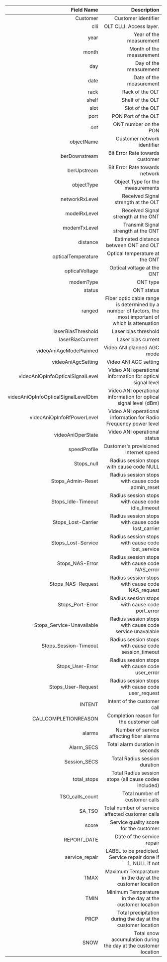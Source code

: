 |Field Name|Description|
|----------------------------------:|-------------------------------------------------------------------------------------------------------:|
|Customer                           |Customer identifier                                                                                     |
|clli                               |OLT CLLI. Access layer.                                                                                 |
|year                               |Year of the measurement                                                                                 |
|month                              |Month of the measurement                                                                                |
|day                                |Day of the measurement                                                                                  |
|date                               |Date of the measurement                                                                                 |
|rack                               |Rack of the OLT                                                                                         |
|shelf                              |Shelf of the OLT                                                                                        |
|slot                               |Slot of the OLT                                                                                         |
|port                               |PON Port of the OLT                                                                                     |
|ont                                |ONT number on the PON                                                                                   |
|objectName                         |Customer network identifier                                                                             |
|berDownstream                      |Bit Error Rate towards customer                                                                         |
|berUpstream                        |Bit Error Rate towards network                                                                          |
|objectType                         |Object Type for the measurements                                                                        |
|networkRxLevel                     |Received Signal strength at the OLT                                                                     |
|modelRxLevel                       |Received Signal strength at the ONT                                                                     |
|modemTxLevel                       |Transmit Signal strength at the ONT                                                                     |
|distance                           |Estimated distance between ONT and OLT                                                                  |
|opticalTemperature                 |Optical temperature at the ONT                                                                          |
|opticalVoltage                     |Optical voltage at the ONT                                                                              |
|modemType                          |ONT type                                                                                                |
|status                             |ONT status                                                                                              |
|ranged                             |Fiber optic cable range is determined by a number of factors, the most important of which is attenuation|
|laserBiasThreshold                 |Laser bias threshold                                                                                    |
|laserBiasCurrent                   |Laser bias current                                                                                      |
|videoAniAgcModePlanned             |Video ANI planned AGC mode                                                                              |
|videoAniAgcSetting                 |Video ANI AGC setting                                                                                   |
|videoAniOpInfoOpticalSignalLevel   |Video ANI operational information for optical signal level                                              |
|videoAniOpInfoOpticalSignalLevelDbm|Video ANI operational information for optical signal level (dBm)                                        |
|videoAniOpInfoRfPowerLevel         |Video ANI operational information for Radio Frequency power level                                       |
|videoAniOperState                  |Video ANI operational status                                                                            |
|speedProfile                       |Customer's provisioned Internet speed                                                                   |
|Stops_null                         |Radius session stops with cause code NULL                                                               |
|Stops_Admin-Reset                  |Radius session stops with cause code admin_reset                                                        |
|Stops_Idle-Timeout                 |Radius session stops with cause code idle_timeout                                                       |
|Stops_Lost-Carrier                 |Radius session stops with cause code lost_carrier                                                       |
|Stops_Lost-Service                 |Radius session stops with cause code lost_service                                                       |
|Stops_NAS-Error                    |Radius session stops with cause code NAS_error                                                          |
|Stops_NAS-Request                  |Radius session stops with cause code NAS_request                                                        |
|Stops_Port-Error                   |Radius session stops with cause code port_error                                                         |
|Stops_Service-Unavailable          |Radius session stops with cause code service unavalable                                                 |
|Stops_Session-Timeout              |Radius session stops with cause code session_timeout                                                    |
|Stops_User-Error                   |Radius session stops with cause code user_error                                                         |
|Stops_User-Request                 |Radius session stops with cause code user_request                                                       |
|INTENT                             |Intent of the customer call                                                                             |
|CALLCOMPLETIONREASON               |Completion reason for the customer call                                                                 |
|alarms                             |Number of service affecting fiber alarms                                                                |
|Alarm_SECS                         |Total alarm duration in seconds                                                                         |
|Session_SECS                       |Total Radius session duration                                                                           |
|total_stops                        |Total Radius session stops (all cause codes included)                                                   |
|TSO_calls_count                    |Total number of customer calls                                                                          |
|SA_TSO                             |Total number of service affected customer calls                                                         |
|score                              |Service quality score for the customer                                                                  |
|REPORT_DATE                        |Date of the service repair                                                                              |
|service_repair                     |LABEL to be predicted. Service repair done if 1, NULL if not                                            |
|TMAX                               |Maximum Temparature in the day at the customer location                                                 |
|TMIN                               |Minimum Temparature in the day at the customer location                                                 |
|PRCP                               |Total precipitation during the day at the customer location                                             |
|SNOW                               |Total snow accumulation during the day at the customer location   
